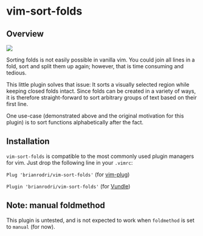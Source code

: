 # vim-sort-folds

## Overview

![](https://raw.github.com/obreitwi/vim-sort-folds/master/doc/demo.gif)

Sorting folds is not easily possible in vanilla vim. You could join all lines
in a fold, sort and split them up again; however, that is time consuming and
tedious.

This little plugin solves that issue: It sorts a visually selected region while
keeping closed folds intact. Since folds can be created in a variety of ways,
it is therefore straight-forward to sort arbitrary groups of text based on
their first line.

One use-case (demonstrated above and the original motivation for this plugin)
is to sort functions alphabetically after the fact.


## Installation

`vim-sort-folds` is compatible to the most commonly used plugin managers for vim.
Just drop the following line in your `.vimrc`:

`Plug 'brianrodri/vim-sort-folds'`
(for [vim-plug](https://github.com/junegunn/vim-plug))

`Plugin 'brianrodri/vim-sort-folds'`
(for [Vundle](https://github.com/VundleVim/Vundle.vim))


## Note: manual foldmethod
This plugin is untested, and is not expected to work when `foldmethod` is set to
`manual` (for now).

